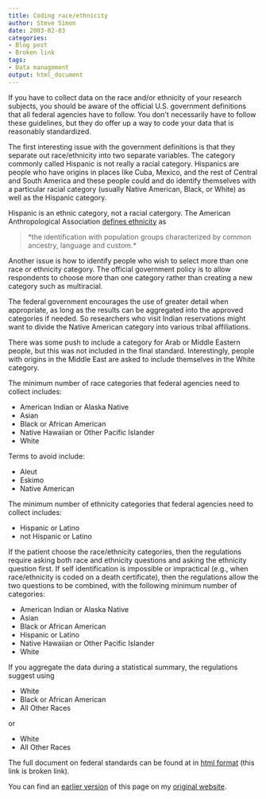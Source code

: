 ```yaml
---
title: Coding race/ethnicity
author: Steve Simon
date: 2003-02-03
categories:
- Blog post
- Broken link
tags:
- Data management
output: html_document
---
```

If you have to collect data on the race and/or ethnicity of your research subjects, you should be aware of the official U.S. government definitions that all federal agencies have to follow. You don't necessarily have to follow these guidelines, but they do offer up a way to code your data that is reasonably standardized.

The first interesting issue with the government definitions is that they separate out race/ethnicity into two separate variables. The category commonly called Hispanic is not really a racial category. Hispanics are people who have origins in places like Cuba, Mexico, and the rest of Central and South America and these people could and do identify themselves with a particular racial category (usually Native American, Black, or White) as well as the Hispanic category.

Hispanic is an ethnic category, not a racial catergory. The American Anthropological Association [defines ethnicity][aaa1] as

<blockquote>*the identification with population groups characterized by common ancestry, language and custom.*</blockquote>


Another issue is how to identify people who wish to select more than one race or ethnicity category. The official government policy is to allow respondents to choose more than one category rather than creating a new category such as multiracial.

The federal government encourages the use of greater detail when appropriate, as long as the results can be aggregated into the approved categories if needed. So researchers who visit Indian reservations might want to divide the Native American category into various tribal affiliations.

There was some push to include a category for Arab or Middle Eastern people, but this was not included in the final standard. Interestingly, people with origins in the Middle East are asked to include themselves in the White category.

The minimum number of race categories that federal agencies need to collect includes:

-   American Indian or Alaska Native
-   Asian
-   Black or African American
-   Native Hawaiian or Other Pacific Islander
-   White

Terms to avoid include:

-   Aleut
-   Eskimo
-   Native American

The minimum number of ethnicity categories that federal agencies need to collect includes:

-   Hispanic or Latino
-   not Hispanic or Latino

If the patient choose the race/ethnicity categories, then the regulations require asking both race and ethnicity questions and asking the ethnicity question first. If self identification is impossible or impractical (e.g., when race/ethnicity is coded on a death certificate), then the regulations allow the two questions to be combined, with the following minimum number of categories:

-   American Indian or Alaska Native
-   Asian
-   Black or African American
-   Hispanic or Latino
-   Native Hawaiian or Other Pacific Islander
-   White

If you aggregate the data during a statistical summary, the regulations
suggest using

-   White
-   Black or African American
-   All Other Races

or

-   White
-   All Other Races

The full document on federal standards can be found at in [html format][fed1] (this link is broken link).

You can find an [earlier version][sim1] of this page on my [original website][sim2].

[sim1]: http://www.pmean.com/05/RaceEthnicity.html
[sim2]: http://www.pmean.com/original_site.html

[aaa1]: http://www.aaanet.org/gvt/ombdraft.htm
[fed1]: http://www.whitehouse.gov/omb/fedreg/ombdir15.html

